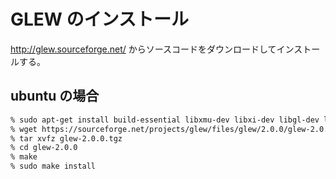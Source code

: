 # GLEW のインストール

http://glew.sourceforge.net/ からソースコードをダウンロードしてインストールする。

## ubuntu の場合

```txt
% sudo apt-get install build-essential libxmu-dev libxi-dev libgl-dev libosmesa-dev git
% wget https://sourceforge.net/projects/glew/files/glew/2.0.0/glew-2.0.0.tgz
% tar xvfz glew-2.0.0.tgz
% cd glew-2.0.0
% make
% sudo make install
```
